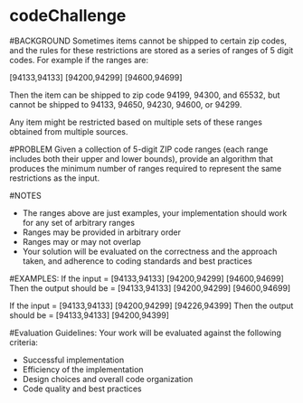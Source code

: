 # codeChallenge
#BACKGROUND
Sometimes items cannot be shipped to certain zip codes, and the rules for these restrictions are stored as a series of ranges of 5 digit codes. For example if the ranges are:

[94133,94133] [94200,94299] [94600,94699]

Then the item can be shipped to zip code 94199, 94300, and 65532, but cannot be shipped to 94133, 94650, 94230, 94600, or 94299.

Any item might be restricted based on multiple sets of these ranges obtained from multiple sources.

#PROBLEM
Given a collection of 5-digit ZIP code ranges (each range includes both their upper and lower bounds), provide an algorithm that produces the minimum number of ranges required to represent the same restrictions as the input.

#NOTES
- The ranges above are just examples, your implementation should work for any set of arbitrary ranges
- Ranges may be provided in arbitrary order
- Ranges may or may not overlap
- Your solution will be evaluated on the correctness and the approach taken, and adherence to coding standards and best practices

#EXAMPLES:
If the input = [94133,94133] [94200,94299] [94600,94699]
Then the output should be = [94133,94133] [94200,94299] [94600,94699]

If the input = [94133,94133] [94200,94299] [94226,94399] 
Then the output should be = [94133,94133] [94200,94399]

#Evaluation Guidelines:
Your work will be evaluated against the following criteria:
- Successful implementation
- Efficiency of the implementation
- Design choices and overall code organization
- Code quality and best practices

